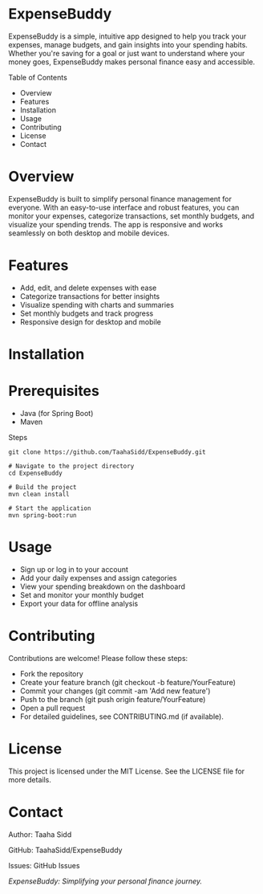 # ExpenseBuddy
ExpenseBuddy is a simple, intuitive app designed to help you track your expenses, manage budgets, and gain insights into your spending habits. Whether you're saving for a goal or just want to understand where your money goes, ExpenseBuddy makes personal finance easy and accessible.

Table of Contents
- Overview
- Features
- Installation
- Usage
- Contributing
- License
- Contact

# Overview
ExpenseBuddy is built to simplify personal finance management for everyone. With an easy-to-use interface and robust features, you can monitor your expenses, categorize transactions, set monthly budgets, and visualize your spending trends. The app is responsive and works seamlessly on both desktop and mobile devices.

# Features
- Add, edit, and delete expenses with ease
- Categorize transactions for better insights
- Visualize spending with charts and summaries
- Set monthly budgets and track progress
- Responsive design for desktop and mobile

# Installation
# Prerequisites
- Java (for Spring Boot)
- Maven

Steps
``` # Clone the repository
git clone https://github.com/TaahaSidd/ExpenseBuddy.git

# Navigate to the project directory
cd ExpenseBuddy

# Build the project
mvn clean install

# Start the application
mvn spring-boot:run
````
# Usage
- Sign up or log in to your account
- Add your daily expenses and assign categories
- View your spending breakdown on the dashboard
- Set and monitor your monthly budget
- Export your data for offline analysis

# Contributing
Contributions are welcome! Please follow these steps:

- Fork the repository
- Create your feature branch (git checkout -b feature/YourFeature)
- Commit your changes (git commit -am 'Add new feature')
- Push to the branch (git push origin feature/YourFeature)
- Open a pull request
- For detailed guidelines, see CONTRIBUTING.md (if available).

# License
This project is licensed under the MIT License. See the LICENSE file for more details.

# Contact
Author: Taaha Sidd

GitHub: TaahaSidd/ExpenseBuddy

Issues: GitHub Issues

_ExpenseBuddy: Simplifying your personal finance journey._
